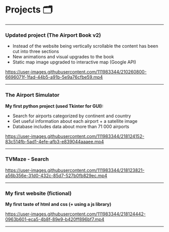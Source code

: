 # Projects 🗂

----------------------------------------------------------------------------------------------------------------------------------------------------------

### Updated project (The Airport Book v2)

- Instead of the website being vertically scrollable the content has been cut into three sections
- New animations and visual upgrades to the book
- Static map image upgraded to interactive map (Google API)

https://user-images.githubusercontent.com/111983344/210260800-6696071f-1fad-44b5-a91b-5e9a76cfbe59.mp4

----------------------------------------------------------------------------------------------------------------------------------------------------------

### The Airport Simulator

**My first python project (used Tkinter for GUI):**
- Search for airports categorized by continent and country
- Get useful information about each airport + a satellite image
- Database includes data about more than 71 000 airports

https://user-images.githubusercontent.com/111983344/218124152-83c514fb-5ad1-4efe-afb3-e839044aaaee.mp4

----------------------------------------------------------------------------------------------------------------------------------------------------------

### TVMaze - Search

https://user-images.githubusercontent.com/111983344/218123821-a56b356e-31d0-432c-85d7-527b0fb829ec.mp4

----------------------------------------------------------------------------------------------------------------------------------------------------------

### My first website (fictional)

**My first taste of html and css (+ using a js library)**

https://user-images.githubusercontent.com/111983344/218124442-0963b601-eca5-4b8f-89e9-b420ff896bf7.mp4

----------------------------------------------------------------------------------------------------------------------------------------------------------

